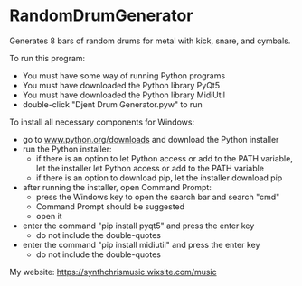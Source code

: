 # RandomDrumGenerator
Generates 8 bars of random drums for metal with kick, snare, and cymbals.

To run this program:
- You must have some way of running Python programs
- You must have downloaded the Python library PyQt5
- You must have downloaded the Python library MidiUtil
- double-click "Djent Drum Generator.pyw" to run

To install all necessary components for Windows:
- go to www.python.org/downloads and download the Python installer
- run the Python installer:
  - if there is an option to let Python access or add to the PATH variable, let the installer let Python access or add to the PATH variable
  - if there is an option to download pip, let the installer download pip
- after running the installer, open Command Prompt:
  - press the Windows key to open the search bar and search "cmd"
  - Command Prompt should be suggested
  - open it
- enter the command "pip install pyqt5" and press the enter key
  - do not include the double-quotes
- enter the command "pip install midiutil" and press the enter key
  - do not include the double-quotes
  
My website:
https://synthchrismusic.wixsite.com/music
